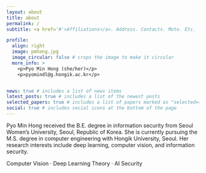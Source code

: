 ```yaml
---
layout: about
title: about
permalink: /
subtitle: <a href='#'>Affiliations</a>. Address. Contacts. Moto. Etc.

profile:
  align: right
  image: pmhong.jpg
  image_circular: false # crops the image to make it circular
  more_info: >
    <p>Pyo Min Hong (she/her)</p>
    <p>pyomindl@g.hongik.ac.kr</p>


news: true # includes a list of news items
latest_posts: true # includes a list of the newest posts
selected_papers: true # includes a list of papers marked as "selected={true}"
social: true # includes social icons at the bottom of the page
---
```


Pyo Min Hong received the B.E. degree in information security from Seoul Women’s University, Seoul, Republic of Korea. She is currently pursuing the M.S. degree in computer engineering with Hongik University, Seoul. Her research interests include deep learning, computer vision, and information security.

Computer Vision ·   Deep Learning Theory  ·  AI Security
